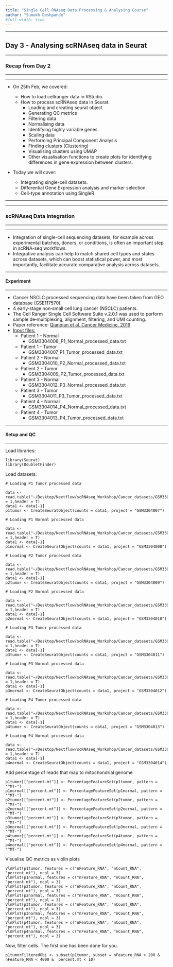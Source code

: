```yaml
---
title: "Single Cell RNAseq Data Processing & Analysing Course"
author: "Sumukh Deshpande"
#full-width: true
---
```


---
## Day 3 - Analysing scRNAseq data in Seurat

---

### Recap from Day 2
---
---

- On 25th Feb, we covered:
  - How to load cellranger data in RStudio.
  - How to process scRNAseq data in Seurat.
    - Loading and creating seurat object
    - Generating QC metrics
    - Filtering data
    - Normalising data
    - Identifying highly variable genes
    - Scaling data
    - Performing Principal Component Analysis
    - Finding clusters (Clustering)
    - Visualising clusters using UMAP
    - Other visualisation functions to create plots for identifying differences in gene expression between clusters.


- Today we will cover:
  - Integrating single-cell datasets.
  - Differential Gene Expression analysis and marker selection.
  - Cell-type annotation using SingleR.


---
---
### scRNAseq Data Integration
---
---

- Integration of single-cell sequencing datasets, for example across experimental batches, donors, or conditions, is often an important step in scRNA-seq workflows.
- Integrative analysis can help to match shared cell types and states across datasets, which can boost statistical power, and most importantly, facilitate accurate comparative analysis across datasets.

---
#### Experiment
---

- Cancer NSCLC processed sequencing data have been taken from GEO database (GSE117570).
- 4 early‐stage non‐small cell lung cancer (NSCLC) patients.
- The Cell Ranger Single Cell Software Suite v.2.0.1 was used to perform sample de‐multiplexing, alignment, filtering, and UMI counting.
- Paper reference: [Qianqian et al. Cancer Medicine. 2019](https://pmc.ncbi.nlm.nih.gov/articles/PMC6558497/)
- <u>Input files:</u>
  - Patient 1 - Normal
    - GSM3304008_P1_Normal_processed_data.txt
  - Patient 1 - Tumor
    - GSM3304007_P1_Tumor_processed_data.txt
  - Patient 2 - Normal
    - GSM3304010_P2_Normal_processed_data.txt
  - Patient 2 - Tumor
    - GSM3304009_P2_Tumor_processed_data.txt
  - Patient 3 - Normal
    - GSM3304012_P3_Normal_processed_data.txt
  - Patient 3 - Tumor
    - GSM3304011_P3_Tumor_processed_data.txt
  - Patient 4 - Normal
    - GSM3304014_P4_Normal_processed_data.txt
  - Patient 4 - Tumor
    - GSM3304013_P4_Tumor_processed_data.txt

---
#### Setup and QC
---

Load libraries:

```
library(Seurat)
library(DoubletFinder)
```

Load datasets:

```
# Loading P1 Tumor processed data

data <- read.table("~/Desktop/Nextflow/scRNAseq_Workshop/Cancer_datasets/GSM3304007_P1_Tumor_processed_data.txt",row.names = 1,header = T)
data1 <- data[-1]
p1tumor <- CreateSeuratObject(counts = data1, project = "GSM3304007")

# Loading P1 Normal processed data

data <- read.table("~/Desktop/Nextflow/scRNAseq_Workshop/Cancer_datasets/GSM3304008_P1_Normal_processed_data.txt",row.names = 1,header = T)
data1 <- data[-1]
p1normal <- CreateSeuratObject(counts = data1, project = "GSM3304008")

# Loading P2 Tumor processed data

data <- read.table("~/Desktop/Nextflow/scRNAseq_Workshop/Cancer_datasets/GSM3304009_P2_Tumor_processed_data.txt",row.names = 1,header = T)
data1 <- data[-1]
p2tumor <- CreateSeuratObject(counts = data1, project = "GSM3304009")

# Loading P2 Normal processed data

data <- read.table("~/Desktop/Nextflow/scRNAseq_Workshop/Cancer_datasets/GSM3304010_P2_Normal_processed_data.txt",row.names = 1,header = T)
data1 <- data[-1]
p2normal <- CreateSeuratObject(counts = data1, project = "GSM3304010")

# Loading P3 Tumor processed data

data <- read.table("~/Desktop/Nextflow/scRNAseq_Workshop/Cancer_datasets/GSM3304011_P3_Tumor_processed_data.txt",row.names = 1,header = T)
data1 <- data[-1]
p3tumor <- CreateSeuratObject(counts = data1, project = "GSM3304011")

# Loading P3 Normal processed data

data <- read.table("~/Desktop/Nextflow/scRNAseq_Workshop/Cancer_datasets/GSM3304012_P3_Normal_processed_data.txt",row.names = 1,header = T)
data1 <- data[-1]
p3normal <- CreateSeuratObject(counts = data1, project = "GSM3304012")

# Loading P4 Tumor processed data

data <- read.table("~/Desktop/Nextflow/scRNAseq_Workshop/Cancer_datasets/GSM3304013_P4_Tumor_processed_data.txt",row.names = 1,header = T)
data1 <- data[-1]
p4tumor <- CreateSeuratObject(counts = data1, project = "GSM3304013")

# Loading P4 Normal processed data

data <- read.table("~/Desktop/Nextflow/scRNAseq_Workshop/Cancer_datasets/GSM3304014_P4_Normal_processed_data.txt",row.names = 1,header = T)
data1 <- data[-1]
p4normal <- CreateSeuratObject(counts = data1, project = "GSM3304014")
```

Add percentage of reads that map to mitochondrial genome

```
p1tumor[["percent.mt"]] <- PercentageFeatureSet(p1tumor, pattern = "^MT-")
p1normal[["percent.mt"]] <- PercentageFeatureSet(p1normal, pattern = "^MT-")
p2tumor[["percent.mt"]] <- PercentageFeatureSet(p2tumor, pattern = "^MT-")
p2normal[["percent.mt"]] <- PercentageFeatureSet(p2normal, pattern = "^MT-")
p3tumor[["percent.mt"]] <- PercentageFeatureSet(p3tumor, pattern = "^MT-")
p3normal[["percent.mt"]] <- PercentageFeatureSet(p3normal, pattern = "^MT-")
p4tumor[["percent.mt"]] <- PercentageFeatureSet(p4tumor, pattern = "^MT-")
p4normal[["percent.mt"]] <- PercentageFeatureSet(p4normal, pattern = "^MT-")
```

Visualise QC metrics as violin plots

```
VlnPlot(p1tumor, features = c("nFeature_RNA", "nCount_RNA", "percent.mt"), ncol = 3)
VlnPlot(p1normal, features = c("nFeature_RNA", "nCount_RNA", "percent.mt"), ncol = 3)
VlnPlot(p2tumor, features = c("nFeature_RNA", "nCount_RNA", "percent.mt"), ncol = 3)
VlnPlot(p2normal, features = c("nFeature_RNA", "nCount_RNA", "percent.mt"), ncol = 3)
VlnPlot(p3tumor, features = c("nFeature_RNA", "nCount_RNA", "percent.mt"), ncol = 3)
VlnPlot(p3normal, features = c("nFeature_RNA", "nCount_RNA", "percent.mt"), ncol = 3)
VlnPlot(p4tumor, features = c("nFeature_RNA", "nCount_RNA", "percent.mt"), ncol = 3)
VlnPlot(p4normal, features = c("nFeature_RNA", "nCount_RNA", "percent.mt"), ncol = 3)
```

Now, filter cells. The first one has been done for you.

```
p1tumorFilteredObj <- subset(p1tumor, subset = nFeature_RNA > 200 & nFeature_RNA < 4000 &  percent.mt < 10)
```

